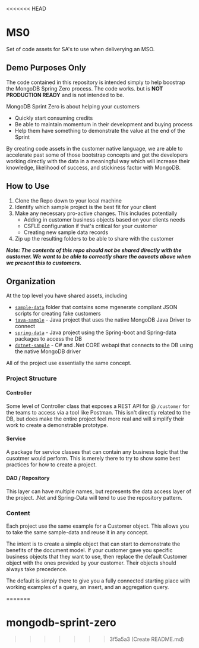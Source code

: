 <<<<<<< HEAD
# MS0
Set of code assets for SA's to use when deliverying an MSO.

## Demo Purposes Only
The code contained in this repository is intended simply to help boostrap the MongoDB Spring Zero process. The code works. but is **NOT PRODUCTION READY** and is not  intended to be. 

MongoDB Sprint Zero is about helping your customers
 - Quickly start consuming credits
 - Be able to maintain momentum in their development and buying process
 - Help them have something to demonstrate the value at the end of the Sprint

By creating code assets in the customer native language, we are able to accelerate past some of those bootstrap concepts and get the developers working directly with the data in a meaningful way which will increase their knowledge, likelihood of success, and stickiness factor with MongoDB. 

## How to Use

1. Clone the Repo down to your local machine
2. Identify which sample project is the best fit for your client
3. Make any necessary pro-active changes. This includes potentially
   - Adding in customer business objects based on your clients needs
   - CSFLE configuration if that's critical for your customer
   - Creating new sample data records
5. Zip up the resulting folders to be able to share with the customer

***Note: The contents of this repo should not be shared directly with the customer. We want to be able to correctly share the caveats above when we present this to customers.*** 



## Organization

At the top level you have shared assets, including

- [``` sample-data ```](sample_data/README.md) folder that contains some mgenerate compliant JSON scripts for creating fake customers
- [``` java-sample ```](java-sample/README.md) - Java project that uses the native MongoDB Java Driver to connect
- [``` spring-data ```](spring-data/README.md) - Java project using the Spring-boot and Spring-data packages to access the DB
- [``` dotnet-sample ```](dotnet-sample/README.md) - C# and .Net CORE webapi that connects to the DB using the native MongoDB driver



All of the project use essentially the same concept. 

### Project Structure

#### Controller
Some level of Controller class that exposes a REST API for @ ``` /customer ``` for the teams to access via a tool like Postman. This isn't directly related to the DB, but does make the entire project feel more real and will simplify their work to create a demonstrable prototype. 

#### Service
A package for service classes that can contain any business logic that the cusotmer would perform. This is merely there to try to show some best practices for how to create a project. 

#### DAO / Repository
This layer can have multiple names, but represents the data access layer of the project. .Net and Spring-Data will tend to use the repository pattern. 


### Content

Each project use the same example for a Customer object. This allows you to take the same sample-data and reuse it in any concept. 

The intent is to create a simple object that can start to demonstrate the benefits of the document model. If your customer gave you specific business objects that they want to use, then replace the default Customer object with the ones provided by your customer. Their objects should always take precedence. 

The default is simply there to give you a fully connected starting place with working examples of a query, an insert, and an aggregation query. 


=======
# mongodb-sprint-zero
>>>>>>> 3f5a5a3 (Create README.md)
